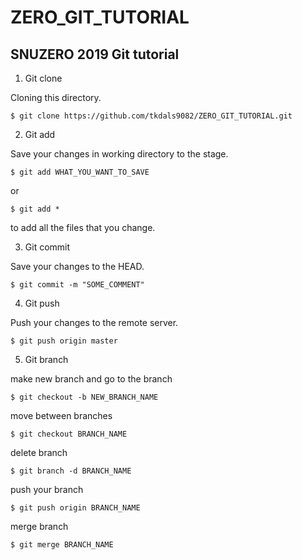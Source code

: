 # ZERO_GIT_TUTORIAL
SNUZERO 2019 Git tutorial
-------------------------
1. Git clone

Cloning this directory.

    $ git clone https://github.com/tkdals9082/ZERO_GIT_TUTORIAL.git

2. Git add

Save your changes in working directory to the stage.

    $ git add WHAT_YOU_WANT_TO_SAVE
or

    $ git add *

to add all the files that you change.

3. Git commit

Save your changes to the HEAD.

    $ git commit -m "SOME_COMMENT"

4. Git push

Push your changes to the remote server.

    $ git push origin master

5. Git branch

make new branch and go to the branch

    $ git checkout -b NEW_BRANCH_NAME

move between branches

    $ git checkout BRANCH_NAME

delete branch

    $ git branch -d BRANCH_NAME

push your branch

    $ git push origin BRANCH_NAME

merge branch

    $ git merge BRANCH_NAME